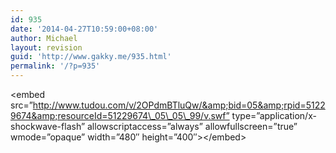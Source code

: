 ```yaml
---
id: 935
date: '2014-04-27T10:59:00+08:00'
author: Michael
layout: revision
guid: 'http://www.gakky.me/935.html'
permalink: '/?p=935'
---
```


&lt;embed src=”http://www.tudou.com/v/2OPdmBTluQw/&amp;bid=05&amp;rpid=51229674&amp;resourceId=51229674\_05\_05\_99/v.swf” type=”application/x-shockwave-flash” allowscriptaccess=”always” allowfullscreen=”true” wmode=”opaque” width=”480″ height=”400″&gt;&lt;/embed&gt;